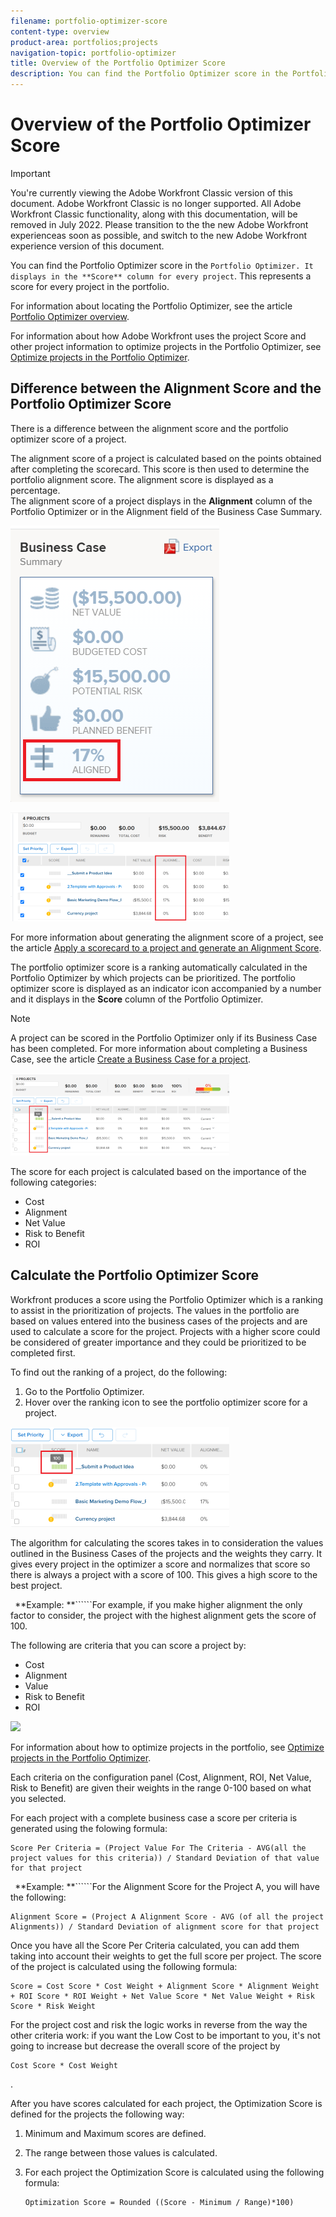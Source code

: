 ```yaml
---
filename: portfolio-optimizer-score
content-type: overview
product-area: portfolios;projects
navigation-topic: portfolio-optimizer
title: Overview of the Portfolio Optimizer Score
description: You can find the Portfolio Optimizer score in the Portfolio Optimizer. It displays in the Score column for every project. This represents a score for every project in the portfolio.
---
```


# Overview of the Portfolio Optimizer Score

>[!IMPORTANT]
>
>You're currently viewing the Adobe Workfront Classic version of this document. Adobe Workfront Classic is no longer supported. All Adobe Workfront Classic functionality, along with this documentation, will be removed in July 2022. Please transition to the the new Adobe Workfront experienceas soon as possible, and switch to the new Adobe Workfront experience version of this document.

You can find the Portfolio Optimizer score in the ```Portfolio Optimizer. It displays in the **Score** column for every project```. This represents a score for every project in the portfolio.

For information about locating the Portfolio Optimizer, see the article [Portfolio Optimizer overview](../../../manage-work/portfolios/portfolio-optimizer/portfolio-optimizer-overview.md).

For information about how&nbsp;Adobe Workfront uses the project&nbsp;Score and other project information to optimize projects in the Portfolio Optimizer, see [Optimize projects in the Portfolio Optimizer](../../../manage-work/portfolios/portfolio-optimizer/optimize-projects-in-portfolio-optimizer.md).

## Difference between the Alignment Score and the Portfolio Optimizer Score

There is a difference between the alignment score and the portfolio optimizer score of a project.

The alignment score of a project is calculated based on the points obtained after completing the scorecard. This score is then used to determine the portfolio alignment score. The alignment score is displayed as a percentage.  
The alignment score of a project displays in the **Alignment** column of the Portfolio Optimizer or in the Alignment field of the Business Case Summary.

![](assets/business-case-summary-aligned-field-highlighted.png)

![](assets/project-alignment-score-portfolio-optimizer-highlighted-350x174.png)

For more information about generating the alignment score of a project, see the article [Apply a scorecard to a project and generate an Alignment Score](../../../manage-work/projects/define-a-business-case/apply-scorecard-to-project-to-generate-alignment-score.md).

The portfolio optimizer score is a ranking automatically calculated in the Portfolio Optimizer by which projects can be prioritized. The portfolio optimizer score is displayed as an indicator icon accompanied by a number and it displays in the **Score** column of the Portfolio Optimizer.

>[!NOTE]
>
>A project can be scored in the Portfolio Optimizer only if its Business Case has been completed. For more information about completing a Business Case, see the article [Create a Business Case for a project](../../../manage-work/projects/define-a-business-case/create-business-case.md).

![](assets/portfolio-optimizer-project-score-highlighted-350x132.png)

The score for each project is calculated based on the importance of the following categories:

* Cost
* Alignment
* Net Value
* Risk to Benefit
* ROI

## Calculate the Portfolio Optimizer Score

<!--
<p data-mc-conditions="QuicksilverOrClassic.Draft mode">(NOTE:&nbsp;This was edited based on this issue, per Anna: https://hub.workfront.com/issue/603d0c58000095ea0bc00ce5e2110693/overview)</p>
-->

Workfront produces a score using the Portfolio Optimizer which is a ranking to assist in the prioritization of projects. The values in the portfolio are based on values entered into the business cases of the projects and are used to calculate a score for the project. Projects with a higher score could be considered of greater importance and they could be prioritized to be completed first.

To find out the ranking of a project, do the following:

1. Go to the Portfolio Optimizer.
1. Hover over the ranking icon to see the portfolio optimizer score for a project.

![ranking_icon_in_portfolio_optimizer_new.png](assets/ranking-icon-in-portfolio-optimizer-new-350x160.png)

The algorithm for calculating the scores takes in to consideration the values outlined in the Business Cases of the projects and the weights they carry. It gives every project in the optimizer a score and normalizes that score so there is always a project with a score of 100. This gives a high score to the best project.

``` ```**Example: **``````For example, if you make higher alignment the only factor to consider, the project with the highest alignment gets the score of 100. 

The following are criteria that you can score a project by:

* Cost
* Alignment
* Value
* Risk to Benefit
* ROI

![](assets/optimizer-sliding-value-options-350x77.png)

For information about how to optimize projects in the portfolio, see [Optimize projects in the Portfolio Optimizer](../../../manage-work/portfolios/portfolio-optimizer/optimize-projects-in-portfolio-optimizer.md).

Each criteria on the configuration panel (Cost, Alignment, ROI, Net Value, Risk to Benefit) are given their weights in the range 0-100 based on what you selected.

For each project with a complete business case a score per criteria is generated using the folowing formula:&nbsp;

```
Score Per Criteria = (Project Value For The Criteria - AVG(all the project values for this criteria)) / Standard Deviation of that value for that project
```

``` ```**Example: **``````For the Alignment Score for the Project A, you will have the following:

```
Alignment Score = (Project A Alignment Score - AVG (of all the project Alignments)) / Standard Deviation of alignment score for that project
```

Once you have all the Score Per Criteria calculated, you can add them taking into account their weights to get the full score per project. The score of the project is calculated using the following formula:

```
Score = Cost Score * Cost Weight + Alignment Score * Alignment Weight + ROI Score * ROI Weight + Net Value Score * Net Value Weight + Risk Score * Risk Weight
```

For the project cost and risk the logic works in reverse from the way the other criteria work: if you want the Low Cost to be important to you, it's not going to increase but decrease the overall score of the project by 

```
Cost Score * Cost Weight
```

.

After you have scores calculated for each project, the Optimization Score is defined for the projects the following way:

1. Minimum and Maximum scores are defined.
1. The range between those values is calculated.
1. For each project the Optimization&nbsp;Score is calculated using the following formula:

   ```
   Optimization Score = Rounded ((Score - Minimum / Range)*100)
   ```

